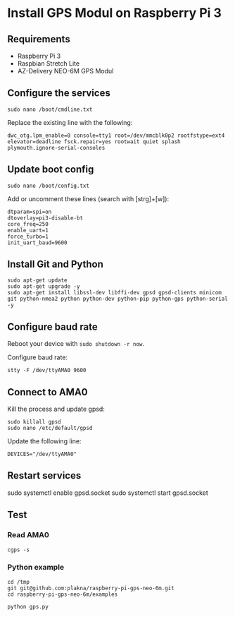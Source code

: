 # Install GPS Modul on Raspberry Pi 3 

## Requirements
 * Raspberry Pi 3
 * Raspbian Stretch Lite
 * AZ-Delivery NEO-6M GPS Modul

## Configure the services
```console
sudo nano /boot/cmdline.txt
```

Replace the existing line with the following:
```console
dwc_otg.lpm_enable=0 console=tty1 root=/dev/mmcblk0p2 rootfstype=ext4 elevator=deadline fsck.repair=yes rootwait quiet splash plymouth.ignore-serial-consoles
```

## Update boot config 
```console
sudo nano /boot/config.txt
```

Add or uncomment these lines (search with [strg]+[w]):
```console
dtparam=spi=on
dtoverlay=pi3-disable-bt
core_freq=250
enable_uart=1
force_turbo=1
init_uart_baud=9600
```

## Install Git and Python 
```console
sudo apt-get update
sudo apt-get upgrade -y
sudo apt-get install libssl-dev libffi-dev gpsd gpsd-clients minicom git python-nmea2 python python-dev python-pip python-gps python-serial -y
```

## Configure baud rate
Reboot your device with `sudo shutdown -r now`.

Configure baud rate:
```console
stty -F /dev/ttyAMA0 9600
```

## Connect to AMA0
Kill the process and update gpsd:
```console
sudo killall gpsd
sudo nano /etc/default/gpsd
```

Update the following line:
```console
DEVICES="/dev/ttyAMA0"
```

## Restart services
sudo systemctl enable gpsd.socket
sudo systemctl start gpsd.socket 

## Test
### Read AMA0
```console
cgps -s
```

### Python example
```console
cd /tmp
git git@github.com:plakna/raspberry-pi-gps-neo-6m.git
cd raspberry-pi-gps-neo-6m/examples

python gps.py
```